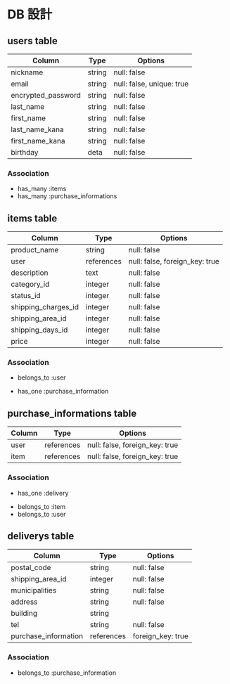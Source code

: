 # DB 設計

## users table

| Column             | Type                | Options                  |
|--------------------|---------------------|--------------------------|
| nickname           | string              | null: false              |
| email              | string              | null: false, unique: true|
| encrypted_password | string              | null: false              |
| last_name          | string              | null: false              |
| first_name         | string              | null: false              |
| last_name_kana     | string              | null: false              |
| first_name_kana    | string              | null: false              |
| birthday           | deta                | null: false              |

### Association

* has_many :items
* has_many :purchase_informations

## items table

| Column                              | Type       | Options                       |
|-------------------------------------|------------|-------------------------------|
| product_name                        | string     | null: false                   |
| user                                | references | null: false, foreign_key: true|
| description                         | text       | null: false                   |
| category_id                         | integer    | null: false                   |
| status_id                           | integer    | null: false                   |
| shipping_charges_id                 | integer    | null: false                   |
| shipping_area_id                    | integer    | null: false                   |
| shipping_days_id                    | integer    | null: false                   |
| price                               | integer    | null: false                   |

### Association

- belongs_to :user
* has_one :purchase_information

## purchase_informations table

| Column                              | Type       | Options                       |
|-------------------------------------|------------|-------------------------------|
| user                                | references | null: false, foreign_key: true|
| item                                | references | null: false, foreign_key: true|

### Association

* has_one :delivery
- belongs_to :item
- belongs_to :user

## deliverys table

| Column                              | Type       | Options           |
|-------------------------------------|------------|-------------------|
| postal_code                         | string     | null: false       |
| shipping_area_id                    | integer    | null: false       |
| municipalities                      | string     | null: false       |
| address                             | string     | null: false       |
| building                            | string     |                   |
| tel                                 | string     | null: false       |
| purchase_information                | references | foreign_key: true |

### Association

- belongs_to :purchase_information
